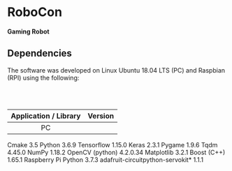 # **RoboCon**
**Gaming Robot**

## Dependencies

The software was developed on Linux Ubuntu 18.04 LTS (PC) and Raspbian (RPI) using the following:

<br><br>

|Application / Library|	Version|
| :---:               |  :---: |
|    PC                        |
Cmake	3.5
Python	3.6.9
Tensorflow	1.15.0
Keras 	2.3.1
Pygame	1.9.6
Tqdm	4.45.0
NumPy	1.18.2
OpenCV (python)	4.2.0.34
Matplotlib	3.2.1
Boost (C++)	1.65.1
Raspberry Pi
Python	3.7.3
adafruit-circuitpython-servokit*	1.1.1

